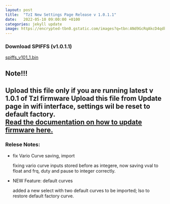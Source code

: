 ```yaml
---
layout: post
title:  "TzI New Settings Page Release v 1.0.1.1"
date:   2022-05-10 09:00:00 +0100
categories: jekyll update
image: https://encrypted-tbn0.gstatic.com/images?q=tbn:ANd9GcRqAkcD4qdkgi5pWEGEiI-BPa43-yBR7bkwLQ&usqp=CAU
---
```


### Download SPIFFS (v1.0.1.1)

<a href="{{site.baseurl}}/firmware/spiffs_v101_1.bin" download>spiffs_v101_1.bin</a>

<h2>Note!!!<h2>
Upload this file only if you are running latest v 1.0.1 of TzI firmware 
Upload this file from Update page in wifi interface, settings wil be reset to default factory.

<a href="{{site.baseurl}}/howto#wifi-update-firmware"> 
<br>Read the documentation on how to update firmware here.</a>

### Relese Notes: 

* fix Vario Curve saving, import

    fixing vario curve inputs stored before as integere, now saving vval to float and frq, duty and pause to integer correctly.

* NEW Feature: default curves

    added a new select with two default curves to be imported; lso to restore default factory curve. 